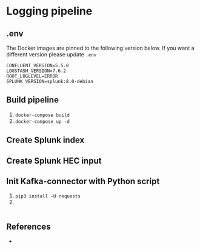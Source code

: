 # Logging pipeline

## .env
The Docker images are pinned to the following version below. If you want a different version please update `.env`
```
CONFLUENT_VERSION=5.5.0
LOGSTASH_VERSION=7.6.2
ROOT_LOGLEVEL=ERROR
SPLUNK_VERSION=splunk:8.0-debian
```

## Build pipeline
1. `docker-compose build`
1. `docker-compose up -d`

## Create Splunk index


## Create Splunk HEC input

## Init Kafka-connector with Python script
1. `pip3 install -U requests`
1. 
```
```

## References
* []()